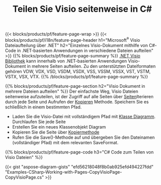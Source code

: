 ﻿---
title: Teilen Sie Visio seitenweise in C#
url: /de/net/splitter/
description: C#-Quellcodes, die erklären, wie Microsoft Visio-Dateien in Visual C#.NET-Anwendungen in mehrere Dateien aufgeteilt werden
---
{{< blocks/products/pf/feature-page-wrap >}}
{{< blocks/products/pf/i18n/feature-page-header h1="Microsoft<sup>&reg;</sup> Visio Dateiaufteilung über .NET" h2="Einzelnes Visio-Dokument mithilfe von C#-Code in .NET-basierten Anwendungen in verschiedene Dateien aufteilen" >}}
{{% blocks/products/pf/feature-page-summary %}}
[.NET Visio Bibliothek](/diagram/net/) kann innerhalb von .NET-basierten Anwendungen Visio-Dokument in mehrere Seiten aufteilen. Zu den unterstützten Dateiformaten gehören VDW, VDX, VSD, VSDM, VSDX, VSS, VSSM, VSSX, VST, VSTM, VSTX, VSX, VTX.
{{% /blocks/products/pf/feature-page-summary %}}

{{% blocks/products/pf/feature-page-section h2="Visio Dokument in mehrere Dateien aufteilen" %}}
Der einfachste Weg, Visio Dateien seitenweise aufzuteilen, ist der Zugriff auf alle Seiten über [Seiten](https://apireference.aspose.com/diagram/net/aspose.diagram/diagram/properties/pages)Iterieren durch jede Seite und Aufrufen der [Kopieren](https://apireference.aspose.com/diagram/net/aspose.diagram/page/methods/copy) Methode. Speichern Sie es schließlich in einem bestimmten Pfad. 

+ Laden Sie die Visio-Datei mit vollständigem Pfad mit [Klasse Diagramm](https://apireference.aspose.com/diagram/net/aspose.diagram/diagram).
Durchlaufen Sie jede Seite
+ Erstellen Sie ein neues Klassenobjekt Diagram
+ Kopieren Sie die Seite über [Kopiermethode](https://apireference.aspose.com/diagram/net/aspose.diagram/page/methods/copy)
+ Rufen Sie die Save()-Methode auf und übergeben Sie den Dateinamen (vollständiger Pfad) mit dem relevanten SaveFormat.

{{% blocks/products/pf/feature-page-code h3="C# Code zum Teilen von Visio Dateien" %}}

{{< gist "aspose-diagram-gists" "efd56218048f8b0ab925efd494227fdd" "Examples-CSharp-Working-with-Pages-CopyVisioPage-CopyVisioPage.cs" >}}
